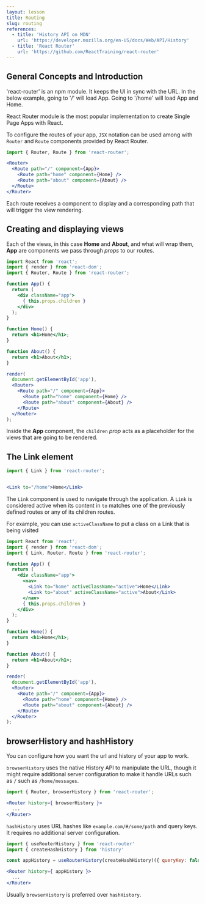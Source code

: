 ```yaml
---
layout: lesson
title: Routing
slug: routing
references:
  - title: 'History API on MDN'
    url: 'https://developer.mozilla.org/en-US/docs/Web/API/History'
  - title: 'React Router'
    url: 'https://github.com/ReactTraining/react-router'
---
```


## General Concepts and Introduction

'react-router' is an npm module. It keeps the UI in sync with the URL. In the below example, going to '/' will load App. Going to '/home' will load App and Home.

React Router module is the most popular implementation to create Single Page Apps with React.

To configure the routes of your app, `JSX` notation can be used among with `Router` and `Route` components provided by React Router.

```jsx
import { Router, Route } from 'react-router';

<Router>
  <Route path="/" component={App}>
    <Route path="home" component={Home} />
    <Route path="about" component={About} />
  </Route>
</Router>
```

Each route receives a component to display and a corresponding path that will trigger the view rendering.


## Creating and displaying views

Each of the views, in this case **Home** and **About**, and what will wrap them, **App** are components we pass through _props_ to our routes.

```jsx
import React from 'react';
import { render } from 'react-dom';
import { Router, Route } from 'react-router';

function App() {
  return (
    <div className="app">
      { this.props.children }
    </div>
  );
}

function Home() {
  return <h1>Home</h1>;
}

function About() {
  return <h1>About</h1>;
}

render(
  document.getElementById('app'),
  <Router>
    <Route path="/" component={App}>
      <Route path="home" component={Home} />
      <Route path="about" component={About} />
    </Route>
  </Router>
);
```

Inside the **App** component, the `children` _prop_ acts as a placeholder for the views that are going to be rendered.


## The Link element

```jsx
import { Link } from 'react-router';


<Link to="/home">Home</Link>
```

The `Link` component is used to navigate through the application. A `Link` is considered active when its content in `to` matches one of the previously defined routes or any of its children routes.

For example, you can use `activeClassName` to put a class on a Link that is being visited

```jsx
import React from 'react';
import { render } from 'react-dom';
import { Link, Router, Route } from 'react-router';

function App() {
  return (
    <div className="app">
      <nav>
        <Link to="home" activeClassName="active">Home</Link>
        <Link to="about" activeClassName="active">About</Link>
      </nav>
      { this.props.children }
    </div>
  );
}

function Home() {
  return <h1>Home</h1>;
}

function About() {
  return <h1>About</h1>;
}

render(
  document.getElementById('app'),
  <Router>
    <Route path="/" component={App}>
      <Route path="home" component={Home} />
      <Route path="about" component={About} />
    </Route>
  </Router>
);
```


## browserHistory and hashHistory

You can configure how you want the url and history of your app to work.

`browserHistory` uses the native History API to manipulate the URL, though it might require additional server configuration to make it handle URLs such as `/` such as `/home/messages`.

```jsx
import { Router, browserHistory } from 'react-router';

<Router history={ browserHistory }>
  ...
</Router>
```

`hashHistory` uses URL hashes like `example.com/#/some/path` and query keys. It requires no additional server configuration.

```jsx
import { useRouterHistory } from 'react-router'
import { createHashHistory } from 'history'

const appHistory = useRouterHistory(createHashHistory)({ queryKey: false });

<Router history={ appHistory }>
  ...
</Router>
```

Usually `browserHistory` is preferred over `hashHistory`.
